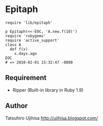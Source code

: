 # Epitaph

    require 'lib/epitaph'

    p Epitaph(<<-EOC, 'A.new.f(10)')
    require 'rubygems'
    require 'active_support'
    class A
      def f(x)
        x.days.ago
    EOC
    # => 2010-02-01 15:32:47 -0800

## Requirement

* Ripper (Built-in library in Ruby 1.9)

## Author

Tatsuhiro Ujihisa
<http://ujihisa.blogspot.com/>
